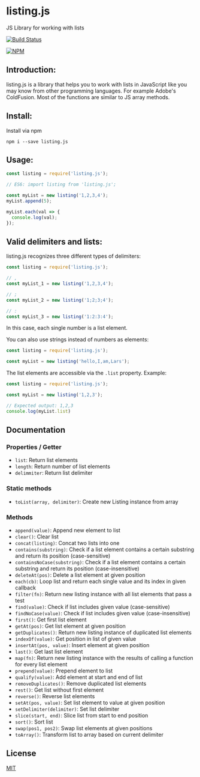 # listing.js
JS Library for working with lists

[![Build Status](https://travis-ci.com/larswaechter/listing.js.svg?branch=master)](https://travis-ci.com/larswaechter/listing.js)

[![NPM](https://nodei.co/npm/listing.js.png)](https://nodei.co/npm/listing.js/)

## Introduction:
listing.js is a library that helps you to work with lists in JavaScript like you may know from other programming languages. For example Adobe's ColdFusion. Most of the functions are similar to JS array methods.

## Install:
Install via npm
```
npm i --save listing.js
```

## Usage:
```javascript
const listing = require('listing.js');

// ES6: import listing from 'listing.js';

const myList = new listing('1,2,3,4');
myList.append(5);

myList.each(val => {
  console.log(val);
});
```

## Valid delimiters and lists:
listing.js recognizes three different types of delimiters:
```javascript
const listing = require('listing.js');

// ,
const myList_1 = new listing('1,2,3,4');

// ;
const myList_2 = new listing('1;2;3;4');

// :
const myList_3 = new listing('1:2:3:4');
```

In this case, each single number is a list element.

You can also use strings instead of numbers as elements:
```javascript
const listing = require('listing.js');

const myList = new listing('hello,I,am,Lars');
```

The list elements are accessible via the ```.list``` property.
Example:
```javascript
const listing = require('listing.js');

const myList = new listing('1,2,3');

// Expected output: 1,2,3
console.log(myList.list)
```

## Documentation

### Properties / Getter
- `list`: Return list elements
- `length`: Return number of list elements
- `delimmiter`: Return list delimiter

### Static methods
- `toList(array, delimiter)`: Create new Listing instance from array

### Methods
- `append(value)`: Append new element to list
- `clear()`: Clear list
- `concat(listing)`: Concat two lists into one
- `contains(substring)`: Check if a list element contains a certain substring and return its position (case-sensitive)
- `containsNoCase(substring)`: Check if a list element contains a certain substring and return its position (case-insensitive)
- `deleteAt(pos)`: Delete a list element at given position
- `each(cb)`: Loop list and return each single value and its index in given callback
- `filter(fn)`: Return new listing instance with all list elements that pass a test
- `find(value)`: Check if list includes given value (case-sensitive)
- `findNoCase(value)`: Check if list includes given value (case-insensitive)
- `first()`: Get first list element
- `getAt(pos)`: Get list element at given position
- `getDuplicates()`: Return new listing instance of duplicated list elements
- `indexOf(value)`: Get position in list of given value
- `insertAt(pos, value)`: Insert element at given position
- `last()`: Get last list element
- `map(fn)`: Return new listing instance with the results of calling a function for every list element
- `prepend(value)`: Prepend element to list
- `qualify(value)`: Add element at start and end of list
- `removeDuplicates()`: Remove duplicated list elements
- `rest()`: Get list without first element
- `reverse()`: Reverse list elements
- `setAt(pos, value)`: Set list element to value at given position
- `setDelimiter(delimiter)`: Set list delimiter
- `slice(start, end)`: Slice list from start to end position
- `sort()`: Sort list
- `swap(pos1, pos2)`: Swap list elements at given positions
- `toArray()`: Transform list to array based on current delimiter

## License
[MIT](https://github.com/larswaechter/listing.js/blob/master/LICENSE)